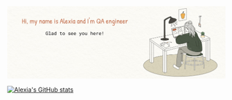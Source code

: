 [![Alexia's GitHub Banner](./images/header.jpg)](https://github.com/alexia910)


[![Alexia's GitHub stats](https://github-readme-stats.vercel.app/api?username=alexia910)](https://github.com/alexia910)
